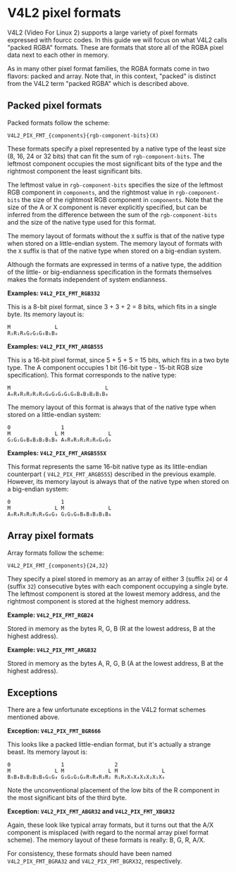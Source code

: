 # V4L2 pixel formats

V4L2 (Video For Linux 2) supports a large variety of pixel formats expressed
with fourcc codes. In this guide we will focus on what V4L2 calls "packed RGBA"
formats. These are formats that store all of the RGBA pixel data next to each
other in memory.

As in many other pixel format families, the RGBA formats come in two flavors:
packed and array. Note that, in this context, "packed" is distinct from the
V4L2 term "packed RGBA" which is described above.

## Packed pixel formats

Packed formats follow the scheme:

    V4L2_PIX_FMT_{components}{rgb-component-bits}(X)

These formats specify a pixel represented by a native type of the least size
(8, 16, 24 or 32 bits) that can fit the sum of `rgb-component-bits`. The
leftmost component occupies the most significant bits of the type and the
rightmost component the least significant bits.

The leftmost value in `rgb-component-bits` specifies the size of the leftmost
RGB component in `components`, and the rightmost value in `rgb-component-bits`
the size of the rightmost RGB component in `components`. Note that the size of
the A or X component is never explicitly specified, but can be inferred from
the difference between the sum of the `rgb-component-bits` and the size of the
native type used for this format.

The memory layout of formats without the `X` suffix is that of the native type
when stored on a little-endian system. The memory layout of formats with the
`X` suffix is that of the native type when stored on a big-endian system.

Although the formats are expressed in terms of a native type, the addition of
the little- or big-endianness specification in the formats themselves makes the
formats independent of system endianness.

**Examples: `V4L2_PIX_FMT_RGB332`**

This is a 8-bit pixel format, since 3 + 3 + 2 = 8 bits, which fits in a single
byte. Its memory layout is:

    M              L
    R₂R₁R₀G₂G₁G₀B₁B₀

**Examples: `V4L2_PIX_FMT_ARGB555`**

This is a 16-bit pixel format, since 5 + 5 + 5 = 15 bits, which fits in a two
byte type. The A component occupies 1 bit (16-bit type - 15-bit RGB size
specification). This format corresponds to the native type:

    M                              L
    A₀R₄R₃R₂R₁R₀G₄G₃G₂G₁G₀B₄B₃B₂B₁B₀

The memory layout of this format is always that of the native type when stored
on a little-endian system:

    0                1
    M              L M              L
    G₂G₁G₀B₄B₃B₂B₁B₀ A₀R₄R₃R₂R₁R₀G₄G₃

**Examples: `V4L2_PIX_FMT_ARGB555X`**

This format represents the same 16-bit native type as its little-endian counterpart
( `V4L2_PIX_FMT_ARGB555`) described in the previous example. However, its
memory layout is always that of the native type when stored on a big-endian
system:

    0                1
    M              L M              L
    A₀R₄R₃R₂R₁R₀G₄G₃ G₂G₁G₀B₄B₃B₂B₁B₀

## Array pixel formats

Array formats follow the scheme:

    V4L2_PIX_FMT_{components}{24,32}

They specify a pixel stored in memory as an array of either 3 (suffix `24`) or
4 (suffix `32`) consecutive bytes with each component occupying a single byte.
The leftmost component is stored at the lowest memory address, and the
rightmost component is stored at the highest memory address.

**Example: `V4L2_PIX_FMT_RGB24`**

Stored in memory as the bytes R, G, B (R at the lowest address, B at the
highest address).

**Example: `V4L2_PIX_FMT_ARGB32`**

Stored in memory as the bytes A, R, G, B (A at the lowest address, B at the
highest address).

## Exceptions

There are a few unfortunate exceptions in the V4L2 format schemes mentioned
above.

**Exception: `V4L2_PIX_FMT_BGR666`**

This looks like a packed little-endian format, but it's actually a strange
beast. Its memory layout is:

    0                1                2
    M              L M              L M              L
    B₅B₄B₃B₂B₁B₀G₅G₄ G₃G₂G₁G₀R₅R₄R₃R₂ R₁R₀X₅X₄X₃X₂X₁X₀

Note the unconventional placement of the low bits of the R component in the
most significant bits of the third byte.

**Exception: `V4L2_PIX_FMT_ABGR32` and `V4L2_PIX_FMT_XBGR32`**

Again, these look like typical array formats, but it turns out that the A/X
component is misplaced (with regard to the normal array pixel format scheme).
The memory layout of these formats is really: B, G, R, A/X.

For consistency, these formats should have been named `V4L2_PIX_FMT_BGRA32` and
`V4L2_PIX_FMT_BGRX32`, respectively.
